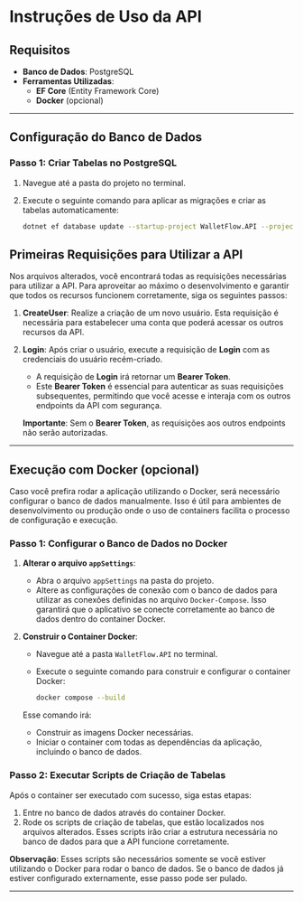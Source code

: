 # Instruções de Uso da API

## Requisitos

- **Banco de Dados**: PostgreSQL
- **Ferramentas Utilizadas**:
  - **EF Core** (Entity Framework Core)
  - **Docker** (opcional)

---

## Configuração do Banco de Dados

### Passo 1: Criar Tabelas no PostgreSQL

1. Navegue até a pasta do projeto no terminal.
2. Execute o seguinte comando para aplicar as migrações e criar as tabelas automaticamente:

   ```bash
   dotnet ef database update --startup-project WalletFlow.API --project WalletFlow.Infraestructure

## Primeiras Requisições para Utilizar a API

Nos arquivos alterados, você encontrará todas as requisições necessárias para utilizar a API. Para aproveitar ao máximo o desenvolvimento e garantir que todos os recursos funcionem corretamente, siga os seguintes passos:

1. **CreateUser**: Realize a criação de um novo usuário. Esta requisição é necessária para estabelecer uma conta que poderá acessar os outros recursos da API.
   
2. **Login**: Após criar o usuário, execute a requisição de **Login** com as credenciais do usuário recém-criado. 

   - A requisição de **Login** irá retornar um **Bearer Token**.
   - Este **Bearer Token** é essencial para autenticar as suas requisições subsequentes, permitindo que você acesse e interaja com os outros endpoints da API com segurança.

   **Importante**: Sem o **Bearer Token**, as requisições aos outros endpoints não serão autorizadas.

---

## Execução com Docker (opcional)

Caso você prefira rodar a aplicação utilizando o Docker, será necessário configurar o banco de dados manualmente. Isso é útil para ambientes de desenvolvimento ou produção onde o uso de containers facilita o processo de configuração e execução.

### Passo 1: Configurar o Banco de Dados no Docker

1. **Alterar o arquivo `appSettings`**:
   - Abra o arquivo `appSettings` na pasta do projeto.
   - Altere as configurações de conexão com o banco de dados para utilizar as conexões definidas no arquivo `Docker-Compose`. Isso garantirá que o aplicativo se conecte corretamente ao banco de dados dentro do container Docker.

2. **Construir o Container Docker**:
   - Navegue até a pasta `WalletFlow.API` no terminal.
   - Execute o seguinte comando para construir e configurar o container Docker:

     ```bash
     docker compose --build
     ```

   Esse comando irá:
   - Construir as imagens Docker necessárias.
   - Iniciar o container com todas as dependências da aplicação, incluindo o banco de dados.

### Passo 2: Executar Scripts de Criação de Tabelas

Após o container ser executado com sucesso, siga estas etapas:

1. Entre no banco de dados através do container Docker.
2. Rode os scripts de criação de tabelas, que estão localizados nos arquivos alterados. Esses scripts irão criar a estrutura necessária no banco de dados para que a API funcione corretamente.

**Observação**: Esses scripts são necessários somente se você estiver utilizando o Docker para rodar o banco de dados. Se o banco de dados já estiver configurado externamente, esse passo pode ser pulado.

---



